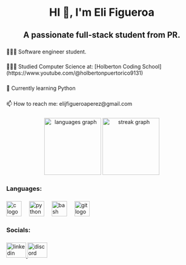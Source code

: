 <h1 align="center">HI 👋, I'm Eli Figueroa</h1>

###

<h2 align="center">A passionate full-stack student from PR.</h2>

###

<p align="left">👩🏻‍💻 Software engineer student.</p>

###

<p align="left">👩🏻‍🎓 Studied Computer Science at: [Holberton Coding School](https://www.youtube.com/@holbertonpuertorico9131)</p>

###

<p align="left">💭 Currently learning Python</p>

###

<p align="left">📫 How to reach me: elijfigueroaperez@gmail.com</p>

###

<div align="center">
  <img src="https://github-readme-stats.vercel.app/api/top-langs?username=YiliPR&locale=en&hide_title=false&layout=compact&card_width=320&langs_count=5&theme=dracula&hide_border=false&order=2" height="150" alt="languages graph"  />
  <img src="https://streak-stats.demolab.com?user=YiliPR&locale=en&mode=daily&theme=dracula&hide_border=false&border_radius=5&order=3" height="150" alt="streak graph"  />
</div>

###

<h3 align="left">Languages:</h3>

###

<div align="left">
  <img src="https://cdn.jsdelivr.net/gh/devicons/devicon/icons/c/c-original.svg" height="40" alt="c logo"  />
  <img width="12" />
  <img src="https://cdn.jsdelivr.net/gh/devicons/devicon/icons/python/python-original.svg" height="40" alt="python logo"  />
  <img width="12" />
  <img src="https://cdn.jsdelivr.net/gh/devicons/devicon/icons/bash/bash-original.svg" height="40" alt="bash logo"  />
  <img width="12" />
  <img src="https://cdn.jsdelivr.net/gh/devicons/devicon/icons/git/git-original.svg" height="40" alt="git logo"  />
</div>

###

<h3 align="left">Socials:</h3>

###

<div align="left">
  <a href="www.linkedin.com/in/eli-figueroa-perez" target="_blank">
    <img src="https://raw.githubusercontent.com/maurodesouza/profile-readme-generator/master/src/assets/icons/social/linkedin/default.svg" width="52" height="40" alt="linkedin logo"  />
  </a>
  <a href="https://discord.com/puertorricanrebel" target="_blank">
    <img src="https://raw.githubusercontent.com/maurodesouza/profile-readme-generator/master/src/assets/icons/social/discord/default.svg" width="52" height="40" alt="discord logo"  />
  </a>
</div>

###
